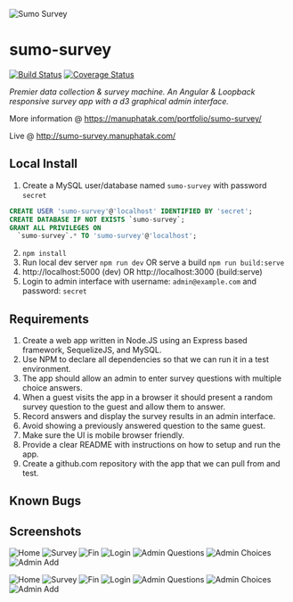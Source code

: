 ![Sumo Survey][sumo-survey]

# sumo-survey
[![Build Status][travis-image]][travis-url]
[![Coverage Status][coverage-image]][coverage-url]

*Premier data collection & survey machine. An Angular & Loopback responsive survey app with a d3 graphical admin interface.*

More information @ https://manuphatak.com/portfolio/sumo-survey/

Live @ http://sumo-survey.manuphatak.com/

## Local Install

1. Create a MySQL user/database named `sumo-survey` with password `secret`

  ```sql
  CREATE USER 'sumo-survey'@'localhost' IDENTIFIED BY 'secret';
  CREATE DATABASE IF NOT EXISTS `sumo-survey`;
  GRANT ALL PRIVILEGES ON
    `sumo-survey`.* TO 'sumo-survey'@'localhost';
  ```
2. `npm install`
3. Run local dev server `npm run dev` OR serve a build `npm run build:serve`
4. http://localhost:5000 (dev) OR http://localhost:3000 (build:serve) 
5. Login to admin interface with username: `admin@example.com` and password: `secret`

## Requirements
1. Create a web app written in Node.JS using an Express based framework, SequelizeJS, and MySQL.
1. Use NPM to declare all dependencies so that we can run it in a test environment.
1. The app should allow an admin to enter survey questions with multiple choice answers.
1. When a guest visits the app in a browser it should present a random survey question to the guest and allow them to answer.
1. Record answers and display the survey results in an admin interface.
1. Avoid showing a previously answered question to the same guest.
1. Make sure the UI is mobile browser friendly.
1. Provide a clear README with instructions on how to setup and run the app.
1. Create a github.com repository with the app that we can pull from and test.

## Known Bugs

## Screenshots

![Home][lg-screen-home]
![Survey][lg-screen-survey]
![Fin][lg-screen-fin]
![Login][lg-screen-login]
![Admin Questions][lg-screen-admin-questions]
![Admin Choices][lg-screen-admin-choices]
![Admin Add][lg-screen-admin-add]


![Home][sm-screen-home]
![Survey][sm-screen-survey]
![Fin][sm-screen-fin]
![Login][sm-screen-login]
![Admin Questions][sm-screen-admin-questions]
![Admin Choices][sm-screen-admin-choices]
![Admin Add][sm-screen-admin-add]

[sumo-survey]: docs/screenshots/sumo-survey.png

[travis-image]: https://travis-ci.org/bionikspoon/sumo-survey.svg?branch=master
[travis-url]: https://travis-ci.org/bionikspoon/sumo-survey

[coverage-image]: https://coveralls.io/repos/github/bionikspoon/sumo-survey/badge.svg?branch=master
[coverage-url]: https://coveralls.io/github/bionikspoon/sumo-survey?branch=master

[lg-screen-home]: docs/screenshots/lg-10-home.png
[lg-screen-survey]: docs/screenshots/lg-20-survey.png
[lg-screen-fin]: docs/screenshots/lg-30-fin.png
[lg-screen-login]: docs/screenshots/lg-40-login.png
[lg-screen-admin-questions]: docs/screenshots/lg-50-admin-questions.png
[lg-screen-admin-choices]: docs/screenshots/lg-60-admin-choices.png
[lg-screen-admin-add]: docs/screenshots/lg-70-admin-add.png

[sm-screen-home]: docs/screenshots/sm-10-home.png
[sm-screen-survey]: docs/screenshots/sm-20-survey.png
[sm-screen-fin]: docs/screenshots/sm-30-fin.png
[sm-screen-login]: docs/screenshots/sm-40-login.png
[sm-screen-admin-questions]: docs/screenshots/sm-50-admin-questions.png
[sm-screen-admin-choices]: docs/screenshots/sm-60-admin-choices.png
[sm-screen-admin-add]: docs/screenshots/sm-70-admin-add.png
